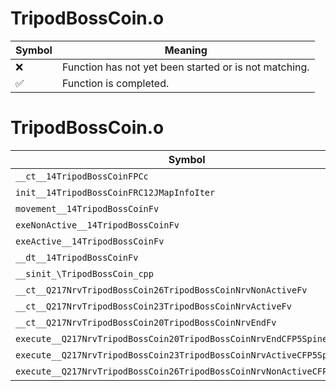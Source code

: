 # TripodBossCoin.o
| Symbol | Meaning 
| ------------- | ------------- 
| :x: | Function has not yet been started or is not matching. 
| :white_check_mark: | Function is completed. 


# TripodBossCoin.o
| Symbol | Decompiled? |
| ------------- | ------------- |
| `__ct__14TripodBossCoinFPCc` | :x: |
| `init__14TripodBossCoinFRC12JMapInfoIter` | :x: |
| `movement__14TripodBossCoinFv` | :x: |
| `exeNonActive__14TripodBossCoinFv` | :x: |
| `exeActive__14TripodBossCoinFv` | :x: |
| `__dt__14TripodBossCoinFv` | :x: |
| `__sinit_\TripodBossCoin_cpp` | :x: |
| `__ct__Q217NrvTripodBossCoin26TripodBossCoinNrvNonActiveFv` | :x: |
| `__ct__Q217NrvTripodBossCoin23TripodBossCoinNrvActiveFv` | :x: |
| `__ct__Q217NrvTripodBossCoin20TripodBossCoinNrvEndFv` | :x: |
| `execute__Q217NrvTripodBossCoin20TripodBossCoinNrvEndCFP5Spine` | :x: |
| `execute__Q217NrvTripodBossCoin23TripodBossCoinNrvActiveCFP5Spine` | :x: |
| `execute__Q217NrvTripodBossCoin26TripodBossCoinNrvNonActiveCFP5Spine` | :x: |
